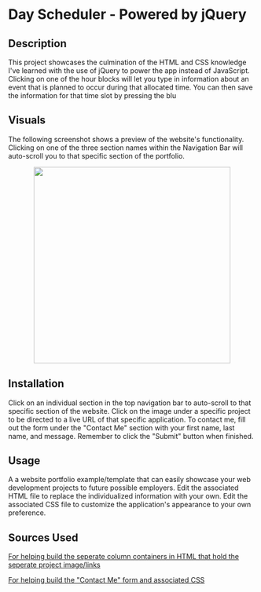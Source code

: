# Day Scheduler - Powered by jQuery

## Description
This project showcases the culmination of the HTML and CSS knowledge I've learned with the use of jQuery to power the app instead of JavaScript. Clicking on one of the hour blocks will let you type in information about an event that is planned to occur during that allocated time. You can then save the information for that time slot by pressing the blu 

## Visuals
The following screenshot shows a preview of the website's functionality. Clicking on one of the three section names within the Navigation Bar will auto-scroll you to that specific section of the portfolio.
<div align="center">
    <img src="https://user-images.githubusercontent.com/130110404/235029543-422ed748-7224-4680-86b1-ccf8848fd966.png" width="400px"</img> 
</div>

## Installation
Click on an individual section in the top navigation bar to auto-scroll to that specific section of the website. Click on the image under a specific project to be directed to a live URL of that specific application. To contact me, fill out the form under the "Contact Me" section with your first name, last name, and message. Remember to click the "Submit" button when finished.

## Usage
A a website portfolio example/template that can easily showcase your web development projects to future possible employers. Edit the associated HTML file to replace the individualized information with your own. Edit the associated CSS file to customize the application's appearance to your own preference.

## Sources Used

[For helping build the seperate column containers in HTML that hold the seperate project image/links](https://www.w3schools.com/howto/howto_js_list_grid_view.asp)

[For helping build the "Contact Me" form and associated CSS](https://www.w3schools.com/howto/howto_css_contact_section.asp)
